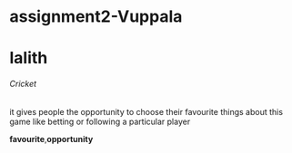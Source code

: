 
# assignment2-Vuppala

#  lalith 

######  Cricket 

 it gives people the opportunity to choose their favourite things about this game like betting or following a particular player

**favourite**,**opportunity**
